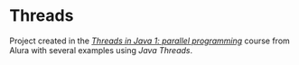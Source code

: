 # Threads

Project created in the [_Threads in Java 1: parallel programming_](https://cursos.alura.com.br/course/threads-java-1) course from Alura with several examples using _Java Threads_.